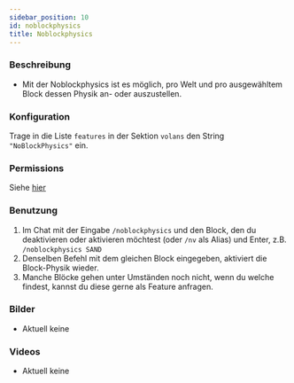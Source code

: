 ```yaml
---
sidebar_position: 10
id: noblockphysics
title: Noblockphysics
---
```

### Beschreibung
* Mit der Noblockphysics ist es möglich, pro Welt und pro ausgewähltem Block dessen Physik an- oder auszustellen.
### Konfiguration
Trage in die Liste `features` in der Sektion `volans` den String `"NoBlockPhysics"` ein.
### Permissions
Siehe [hier](/docs/Permissions/#no-block-physics)
### Benutzung
1. Im Chat mit der Eingabe `/noblockphysics` und den Block, den du deaktivieren oder aktivieren möchtest (oder `/nv` als Alias) und Enter, z.B. `/noblockphysics SAND`
2. Denselben Befehl mit dem gleichen Block eingegeben, aktiviert die Block-Physik wieder.
3. Manche Blöcke gehen unter Umständen noch nicht, wenn du welche findest, kannst du diese gerne als Feature anfragen.
### Bilder
- Aktuell keine
### Videos
- Aktuell keine